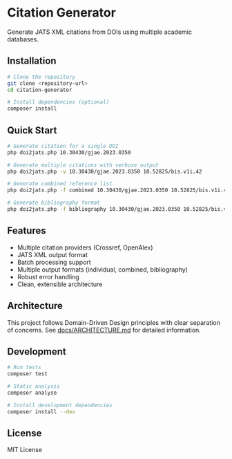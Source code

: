 # Citation Generator

Generate JATS XML citations from DOIs using multiple academic databases.

## Installation

```bash
# Clone the repository
git clone <repository-url>
cd citation-generator

# Install dependencies (optional)
composer install
```

## Quick Start

```bash
# Generate citation for a single DOI
php doi2jats.php 10.30430/gjae.2023.0350

# Generate multiple citations with verbose output
php doi2jats.php -v 10.30430/gjae.2023.0350 10.52825/bis.v1i.42

# Generate combined reference list
php doi2jats.php -f combined 10.30430/gjae.2023.0350 10.52825/bis.v1i.42

# Generate bibliography format
php doi2jats.php -f bibliography 10.30430/gjae.2023.0350 10.52825/bis.v1i.42
```

## Features

- Multiple citation providers (Crossref, OpenAlex)
- JATS XML output format
- Batch processing support
- Multiple output formats (individual, combined, bibliography)
- Robust error handling
- Clean, extensible architecture

## Architecture

This project follows Domain-Driven Design principles with clear separation of concerns. See [docs/ARCHITECTURE.md](docs/ARCHITECTURE.md) for detailed information.

## Development

```bash
# Run tests
composer test

# Static analysis
composer analyse

# Install development dependencies
composer install --dev
```

## License

MIT License
